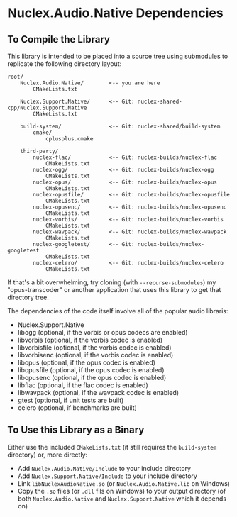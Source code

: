 Nuclex.Audio.Native Dependencies
================================


To Compile the Library
----------------------

This library is intended to be placed into a source tree using submodules to replicate
the following directory layout:

    root/
        Nuclex.Audio.Native/        <-- you are here
            CMakeLists.txt

        Nuclex.Support.Native/      <-- Git: nuclex-shared-cpp/Nuclex.Support.Native
            CMakeLists.txt

        build-system/               <-- Git: nuclex-shared/build-system
            cmake/
                cplusplus.cmake

        third-party/
            nuclex-flac/            <-- Git: nuclex-builds/nuclex-flac
                CMakeLists.txt
            nuclex-ogg/             <-- Git: nuclex-builds/nuclex-ogg
                CMakeLists.txt
            nuclex-opus/            <-- Git: nuclex-builds/nuclex-opus
                CMakeLists.txt
            nuclex-opusfile/        <-- Git: nuclex-builds/nuclex-opusfile
                CMakeLists.txt
            nuclex-opusenc/         <-- Git: nuclex-builds/nuclex-opusenc
                CMakeLists.txt
            nuclex-vorbis/          <-- Git: nuclex-builds/nuclex-vorbis
                CMakeLists.txt
            nuclex-wavpack/         <-- Git: nuclex-builds/nuclex-wavpack
                CMakeLists.txt
            nuclex-googletest/      <-- Git: nuclex-builds/nuclex-googletest
                CMakeLists.txt
            nuclex-celero/          <-- Git: nuclex-builds/nuclex-celero
                CMakeLists.txt

If that's a bit overwhelming, try cloning (with `--recurse-submodules`) my "opus-transcoder"
or another application that uses this library to get that directory tree.

The dependencies of the code itself involve all of the popular audio libraris:

  * Nuclex.Support.Native
  * libogg (optional, if the vorbis or opus codecs are enabled)
  * libvorbis (optional, if the vorbis codec is enabled)
  * libvorbisfile (optional, if the vorbis codec is enabled)
  * libvorbisenc (optional, if the vorbis codec is enabled)
  * libopus (optional, if the opus codec is enabled)
  * libopusfile (optional, if the opus codec is enabled)
  * libopusenc (optional, if the opus codec is enabled)
  * libflac (optional, if the flac codec is enabled)
  * libwavpack (optional, if the wavpack codec is enabled)
  * gtest (optional, if unit tests are built)
  * celero (optional, if benchmarks are built)

To Use this Library as a Binary
-------------------------------

Either use the included `CMakeLists.txt` (it still requires the `build-system` directory)
or, more directly:

  * Add `Nuclex.Audio.Native/Include` to your include directory
  * Add `Nuclex.Support.Native/Include` to your include directory
  * Link `libNuclexAudioNative.so` (or `Nuclex.Audio.Native.lib` on Windows)
  * Copy the `.so` files (or `.dll` fils on Windows) to your output directory
    (of both `Nuclex.Audio.Native` and `Nuclex.Support.Native` which it depends on)
